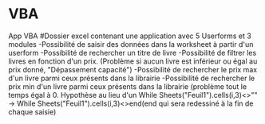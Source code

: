 # VBA
App VBA
#Dossier excel contenant une application avec 5 Userforms et 3 modules
-Possibilité de saisir des données dans la worksheet à partir d'un userform
-Possibilité de rechercher un titre de livre
-Possibilité de filtrer les livres en fonction d'un prix. (Problème si aucun livre est inférieur ou égal au prix donné, "Dépassement capacité")
-Possibilité de rechercher le prix max d'un livre parmi ceux présents dans la librairie
-Possibilité de rechercher le prix min d'un livre parmi ceux présents dans la librairie (problème tout le temps égal à 0. Hypothèse au lieu d'un While Sheets("Feuil1").cells(i,3)<>"" -> While Sheets("Feuil1").cells(i,3)<>end(end qui sera redessiné à la fin de chaque saisie)

